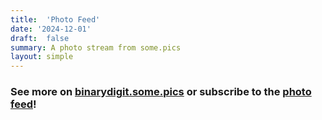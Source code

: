 ```yaml
---
title:  'Photo Feed'
date: '2024-12-01'
draft:  false
summary: A photo stream from some.pics
layout: simple
---
```

<script src="//rss.bloople.net/?url=https%3A%2F%2Fbinarydigit.some.pics%2Frss&showicon=true&type=js"></script>

### See more on [binarydigit.some.pics](https://binarydigit.some.pics) or subscribe to the [photo feed](https://binarydigit.some.pics/rss/)!